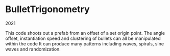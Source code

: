 # BulletTrigonometry
2021

This code shoots out a prefab from an offset of a set origin point. The angle offset, instantiation speed and clustering of bullets can all be manipulated within the code  It can produce many patterns including waves, spirals, sine waves and randomization. 
